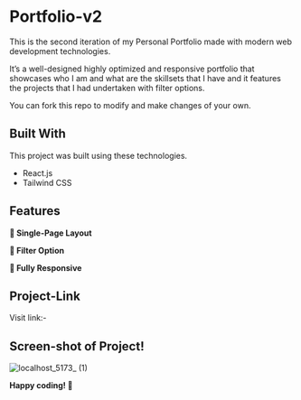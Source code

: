 # Portfolio-v2

This is the second iteration of my Personal Portfolio made with modern web development technologies.

It’s a well-designed highly optimized and responsive portfolio that showcases who I am and what are the skillsets that I have and it features the projects that I had undertaken with filter options.

You can fork this repo to modify and make changes of your own.

## Built With

This project was built using these technologies.

- React.js
- Tailwind CSS

## Features

**📖 Single-Page Layout**

**🎯 Filter Option**

**📱 Fully Responsive**




## Project-Link
Visit link:- 

## Screen-shot of Project!
![localhost_5173_ (1)](https://github.com/Sriramprasath04/Portfolio-v2/assets/109743739/7b03ded9-06dd-4bf5-8d0d-53de0e6c9b32)



**Happy coding! 🤟**
